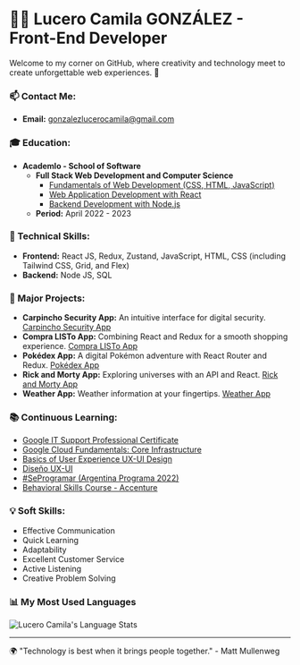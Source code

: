 # 👩‍💻 Lucero Camila GONZÁLEZ - Front-End Developer

Welcome to my corner on GitHub, where creativity and technology meet to create unforgettable web experiences. 🚀

### 📫 Contact Me:
- **Email:** gonzalezlucerocamila@gmail.com

### 🎓 Education:
- **Academlo - School of Software**
  - **Full Stack Web Development and Computer Science**
    - [Fundamentals of Web Development (CSS, HTML, JavaScript)](https://certificates.academlo.com/en/verify/59501105835642?ref=email)
    - [Web Application Development with React](https://certificates.academlo.com/en/verify/43372350370022)
    - [Backend Development with Node.js](https://certificates.academlo.com/en/verify/37902721517064)
  - **Period:** April 2022 - 2023

### 🌟 Technical Skills:
- **Frontend:** React JS, Redux, Zustand, JavaScript, HTML, CSS (including Tailwind CSS, Grid, and Flex)
- **Backend:** Node JS, SQL

### 🚀 Major Projects:
- **Carpincho Security App:** An intuitive interface for digital security. [Carpincho Security App](https://carpinchosecurity.vercel.app/)
- **Compra LISTo App:** Combining React and Redux for a smooth shopping experience. [Compra LISTo App](https://compralisto0.vercel.app/)
- **Pokédex App:** A digital Pokémon adventure with React Router and Redux. [Pokédex App](https://pokedex-by-luce.netlify.app/)
- **Rick and Morty App:** Exploring universes with an API and React. [Rick and Morty App](https://rick-and-morty-by-luce.netlify.app/)
- **Weather App:** Weather information at your fingertips. [Weather App](https://weather-app-by-luce.netlify.app/)

### 📚 Continuous Learning:
- [Google IT Support Professional Certificate](https://www.coursera.org/account/accomplishments/professional-cert/RV55UEGDQRM2?utm_source=link&utm_medium=certificate&utm_content=cert_image&utm_campaign=sharing_cta&utm_product=prof)
- [Google Cloud Fundamentals: Core Infrastructure](https://www.coursera.org/account/accomplishments/verify/JKLVFJK5T6TD?utm_source%3Dandroid%26utm_medium%3Dcertificate%26utm_content%3Dcert_image%26utm_campaign%3Dsharing_cta%26utm_product%3Dcourse)
- [Basics of User Experience UX-UI Design](https://www.coursera.org/account/accomplishments/certificate/SYUHJ36EJP4X)
- [Diseño UX-UI](https://drive.google.com/file/d/1dHdQd_J4rsLRzh8XIRkc4qwxLR6LG9Rx/view)
- [#SeProgramar (Argentina Programa 2022)](https://seprogramar.inti.gob.ar/inti/certificates/verify/RPNrz1V6caF8pVzG)
- [Behavioral Skills Course - Accenture](https://drive.google.com/file/d/1T2GpZvrbCl7rUwt4qTMqjejjx3nusTuT/view)

### 💡 Soft Skills:
- Effective Communication
- Quick Learning
- Adaptability
- Excellent Customer Service
- Active Listening
- Creative Problem Solving

### 📊 My Most Used Languages
![Lucero Camila's Language Stats](https://github-readme-stats.vercel.app/api/top-langs/?username=lucerocamila&layout=compact)

---

🌍 "Technology is best when it brings people together." - Matt Mullenweg
